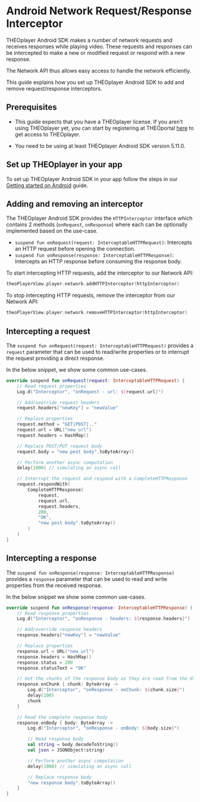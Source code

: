 # Android Network Request/Response Interceptor

THEOplayer Android SDK makes a number of network requests and receives responses while playing video. These requests and responses can be intercepted to make a new or modified request or respond with a new response.

The Network API thus allows easy access to handle the network efficiently.

This guide explains how you set up THEOplayer Android SDK to add and remove request/response interceptors.

## Prerequisites

- This guide expects that you have a THEOplayer license. If you aren't using THEOplayer yet, you can start by registering at THEOportal [here](https://portal.theoplayer.com) to get access to THEOplayer.

- You need to be using at least THEOplayer Android SDK version 5.11.0.

## Set up THEOplayer in your app

To set up THEOplayer Android SDK in your app follow the steps in our [Getting started on Android](../../getting-started/01-sdks/02-android-legacy-v4/00-getting-started.md) guide.

## Adding and removing an interceptor

The THEOplayer Android SDK provides the `HTTPInterceptor` interface which contains 2 methods (`onRequest`, `onResponse`)
where each can be optionally implemented based on the use-case.

- `suspend fun onRequest(request: InterceptableHTTPRequest)`: Intercepts an HTTP request before opening the connection.
- `suspend fun onResponse(response: InterceptableHTTPResponse)`: Intercepts an HTTP response before consuming the response body.

To start intercepting HTTP requests, add the interceptor to our Network API:

```kotlin
theoPlayerView.player.network.addHTTPInterceptor(httpInterceptor)
```

To stop intercepting HTTP requests, remove the interceptor from our Network API:

```kotlin
theoPlayerView.player.network.removeHTTPInterceptor(httpInterceptor)
```

## Intercepting a request

The `suspend fun onRequest(request: InterceptableHTTPRequest)` provides a `request` parameter that can be used to read/write properties or to interrupt the request providing a direct response.

In the below snippet, we show some common use-cases.

```kotlin
override suspend fun onRequest(request: InterceptableHTTPRequest) {
    // Read request properties
    Log.d("Interceptor", "onRequest - url: ${request.url}")

    // Add/override request headers
    request.headers["newKey"] = "newValue"

    // Replace properties
    request.method = "GET|POST|.."
    request.url = URL("new_url")
    request.headers = HashMap()

    // Replace POST/PUT request body
    request.body = "new post body".toByteArray()

    // Perform another async computation
    delay(1000) // simulating an async call

    // Interrupt the request and respond with a CompleteHTTPResponse
    request.respondWith(
        CompleteHTTPResponse(
            request,
            request.url,
            request.headers,
            200,
            "OK",
            "new post body".toByteArray()
        )
    )
}
```

## Intercepting a response

The `suspend fun onResponse(response: InterceptableHTTPResponse)` provides a `response` parameter that can be used to read and write properties from the received response.

In the below snippet we show some common use-cases.

```kotlin
override suspend fun onResponse(response: InterceptableHTTPResponse) {
    // Read response properties
    Log.d("Interceptor", "onResponse - headers: ${response.headers}")

    // Add/override response headers
    response.headers["newKey"] = "newValue"

    // Replace properties
    response.url = URL("new_url")
    response.headers = HashMap()
    response.status = 200
    response.statusText = "OK"

    // Get the chunks of the response body as they are read from the HTTP connection
    response.onChunk { chunk: ByteArray ->
        Log.d("Interceptor", "onResponse - onChunk: ${chunk.size}")
        delay(100)
        chunk
    }

    // Read the complete response body
    response.onBody { body: ByteArray ->
        Log.d("Interceptor", "onResponse - onBody: ${body.size}")

        // Read response body
        val string = body.decodeToString()
        val json = JSONObject(string)

        // Perform another async computation
        delay(1000) // simulating an async call

        // Replace response body
        "new response body".toByteArray()
    }
}
```
